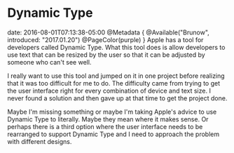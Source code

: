 # Dynamic Type
date: 2016-08-01T07:13:38-05:00
@Metadata {
  @Available("Brunow", introduced: "2017.01.20")
  @PageColor(purple)
}
Apple has a tool for developers called Dynamic Type. What this tool does is allow developers to use text that can be resized by the user so that it can be adjusted by someone who can't see well.

I really want to use this tool and jumped on it in one project before realizing that it was too difficult for me to do. The difficulty came from trying to get the user interface right for every combination of device and text size. I never found a solution and then gave up at that time to get the project done.

Maybe I'm missing something or maybe I'm taking Apple's advice to use Dynamic Type to literally. Maybe they mean where it makes sense. Or perhaps there is a third option where the user interface needs to be rearranged to support Dynamic Type and I need to approach the problem with different designs.
